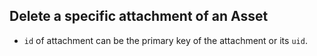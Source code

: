 ## Delete a specific attachment of an Asset

* `id` of attachment can be the primary key of the attachment or its `uid`.
